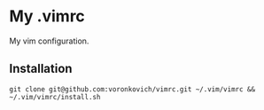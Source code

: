 My .vimrc
=================

My vim configuration.

## Installation

    git clone git@github.com:voronkovich/vimrc.git ~/.vim/vimrc && ~/.vim/vimrc/install.sh
